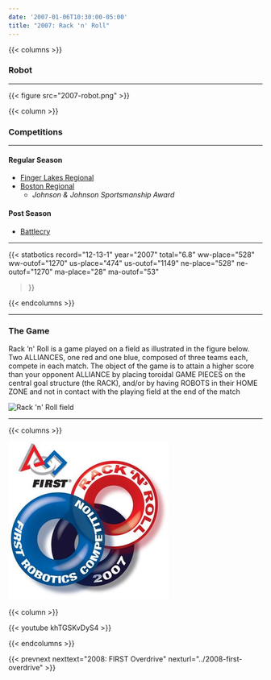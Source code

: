 ```yaml
---
date: '2007-01-06T10:30:00-05:00'
title: "2007: Rack 'n' Roll"
---
```


{{< columns >}}

### Robot

---

{{< figure src="2007-robot.png" >}}

{{< column >}}

### Competitions

---

#### Regular Season

* [Finger Lakes Regional](https://www.thebluealliance.com/event/2007roc)
* [Boston Regional](https://www.thebluealliance.com/event/2007ma)
  * _Johnson & Johnson Sportsmanship Award_

#### Post Season

* [Battlecry](https://www.thebluealliance.com/event/2007wpi)

---

{{< statbotics
    record="12-13-1" year="2007"
    total="6.8"
    ww-place="528" ww-outof="1270"
    us-place="474" us-outof="1149"
    ne-place="528"  ne-outof="1270"
    ma-place="28"  ma-outof="53"
>}}

{{< endcolumns >}}

---

### The Game

Rack ’n' Roll is a game played on a field as illustrated in the figure below. Two ALLIANCES, one
red and one blue, composed of three teams each, compete in each match. The object of the game
is to attain a higher score than your opponent ALLIANCE by placing toroidal GAME PIECES on the
central goal structure (the RACK), and/or by having ROBOTS in their HOME ZONE and not in
contact with the playing field at the end of the match

![Rack 'n' Roll field](2007-rack-n-roll-field.png)

---

{{< columns >}}

[![Rack 'n' Roll Logo](rack-n-roll-logo.jpg)](https://en.wikipedia.org/wiki/Rack_%27n_Roll)

{{< column >}}

{{< youtube khTGSKvDyS4 >}} 

{{< endcolumns >}}

{{< prevnext nexttext="2008: FIRST Overdrive" nexturl="../2008-first-overdrive" >}}